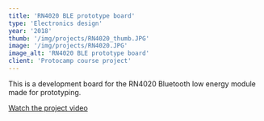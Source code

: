 ```yaml
---
title: 'RN4020 BLE prototype board'
type: 'Electronics design'
year: '2018'
thumb: '/img/projects/RN4020_thumb.JPG'
image: '/img/projects/RN4020.JPG'
image_alt: 'RN4020 BLE prototype board'
client: 'Protocamp course project'
---
```


This is a development board for the RN4020 Bluetooth low energy module made for prototyping.

[Watch the project video](https://www.youtube.com/embed/M3fsyZw7SD8)
